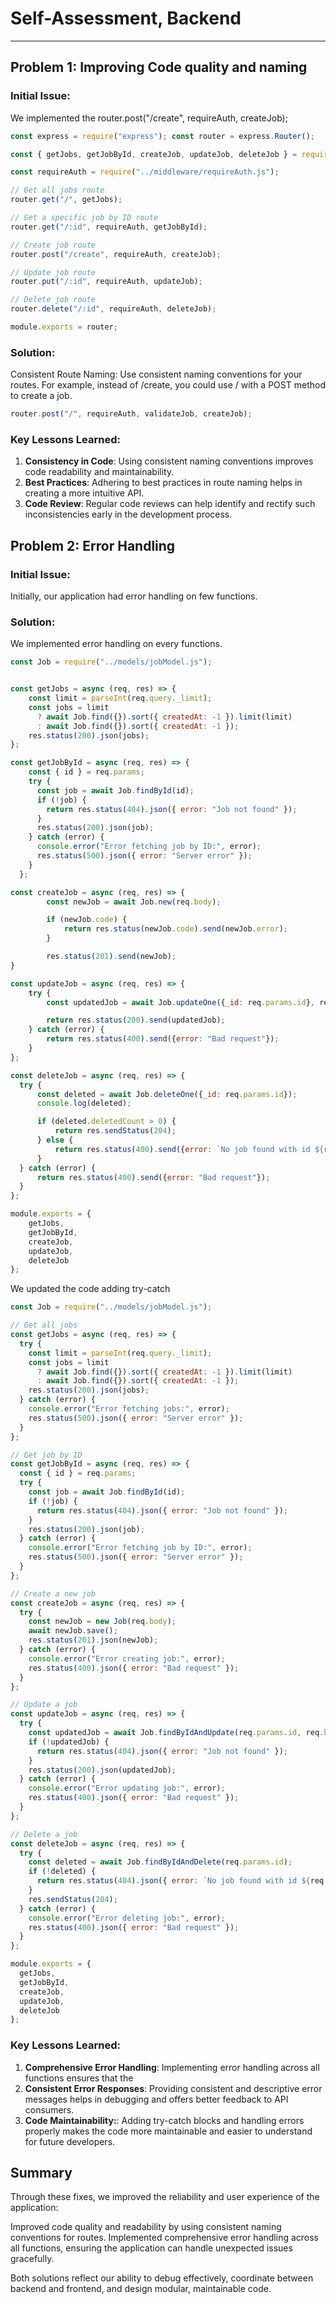 # **Self-Assessment, Backend**

---

## **Problem 1: Improving Code quality and naming**

### **Initial Issue:**  
We implemented the router.post("/create", requireAuth, createJob);

```javascript
const express = require("express"); const router = express.Router();

const { getJobs, getJobById, createJob, updateJob, deleteJob } = require("../controllers/jobControllers.js");

const requireAuth = require("../middleware/requireAuth.js");

// Get all jobs route 
router.get("/", getJobs);

// Get a specific job by ID route 
router.get("/:id", requireAuth, getJobById);

// Create job route 
router.post("/create", requireAuth, createJob);

// Update job route 
router.put("/:id", requireAuth, updateJob);

// Delete job route 
router.delete("/:id", requireAuth, deleteJob);

module.exports = router;
```

### **Solution:** 
Consistent Route Naming: Use consistent naming conventions for your routes. For example, instead of /create, you could use / with a POST method to create a job.

```javascript
router.post("/", requireAuth, validateJob, createJob);
```

### **Key Lessons Learned:** 
1. **Consistency in Code**: Using consistent naming conventions improves code readability and maintainability.
2. **Best Practices**: Adhering to best practices in route naming helps in creating a more intuitive API.
3. **Code Review**: Regular code reviews can help identify and rectify such inconsistencies early in the development process.


## **Problem 2: Error Handling**

### **Initial Issue:**  
Initially, our application had error handling on few functions.

### **Solution:** 
We implemented error handling on every functions.

```javascript
const Job = require("../models/jobModel.js");


const getJobs = async (req, res) => {
    const limit = parseInt(req.query._limit);
    const jobs = limit 
      ? await Job.find({}).sort({ createdAt: -1 }).limit(limit)
      : await Job.find({}).sort({ createdAt: -1 });
    res.status(200).json(jobs);
};

const getJobById = async (req, res) => {
    const { id } = req.params;
    try {
      const job = await Job.findById(id);
      if (!job) {
        return res.status(404).json({ error: "Job not found" });
      }
      res.status(200).json(job);
    } catch (error) {
      console.error("Error fetching job by ID:", error);
      res.status(500).json({ error: "Server error" });
    }
  };

const createJob = async (req, res) => {
        const newJob = await Job.new(req.body);

        if (newJob.code) {
            return res.status(newJob.code).send(newJob.error);
        }

        res.status(201).send(newJob);
}

const updateJob = async (req, res) => {
    try {
        const updatedJob = await Job.updateOne({_id: req.params.id}, req.body);

        return res.status(200).send(updatedJob);
    } catch (error) {
        return res.status(400).send({error: "Bad request"});
    }
};

const deleteJob = async (req, res) => {
  try {
      const deleted = await Job.deleteOne({_id: req.params.id});
      console.log(deleted);

      if (deleted.deletedCount > 0) {
          return res.sendStatus(204);
      } else {
          return res.status(400).send({error: `No job found with id ${req.params.id}`});
      }
  } catch (error) {
      return res.status(400).send({error: "Bad request"});
  }
};

module.exports = {
    getJobs,
    getJobById,
    createJob,
    updateJob,
    deleteJob
};
```

We updated the code adding try-catch

```javascript
const Job = require("../models/jobModel.js");

// Get all jobs
const getJobs = async (req, res) => {
  try {
    const limit = parseInt(req.query._limit);
    const jobs = limit 
      ? await Job.find({}).sort({ createdAt: -1 }).limit(limit)
      : await Job.find({}).sort({ createdAt: -1 });
    res.status(200).json(jobs);
  } catch (error) {
    console.error("Error fetching jobs:", error);
    res.status(500).json({ error: "Server error" });
  }
};

// Get job by ID
const getJobById = async (req, res) => {
  const { id } = req.params;
  try {
    const job = await Job.findById(id);
    if (!job) {
      return res.status(404).json({ error: "Job not found" });
    }
    res.status(200).json(job);
  } catch (error) {
    console.error("Error fetching job by ID:", error);
    res.status(500).json({ error: "Server error" });
  }
};

// Create a new job
const createJob = async (req, res) => {
  try {
    const newJob = new Job(req.body);
    await newJob.save();
    res.status(201).json(newJob);
  } catch (error) {
    console.error("Error creating job:", error);
    res.status(400).json({ error: "Bad request" });
  }
};

// Update a job
const updateJob = async (req, res) => {
  try {
    const updatedJob = await Job.findByIdAndUpdate(req.params.id, req.body, { new: true });
    if (!updatedJob) {
      return res.status(404).json({ error: "Job not found" });
    }
    res.status(200).json(updatedJob);
  } catch (error) {
    console.error("Error updating job:", error);
    res.status(400).json({ error: "Bad request" });
  }
};

// Delete a job
const deleteJob = async (req, res) => {
  try {
    const deleted = await Job.findByIdAndDelete(req.params.id);
    if (!deleted) {
      return res.status(404).json({ error: `No job found with id ${req.params.id}` });
    }
    res.sendStatus(204);
  } catch (error) {
    console.error("Error deleting job:", error);
    res.status(400).json({ error: "Bad request" });
  }
};

module.exports = {
  getJobs,
  getJobById,
  createJob,
  updateJob,
  deleteJob
};

```


### **Key Lessons Learned:** 
1. **Comprehensive Error Handling**: Implementing error handling across all functions ensures that the
2. **Consistent Error Responses**: Providing consistent and descriptive error messages helps in debugging and offers better feedback to API consumers.
3. **Code Maintainability:**: Adding try-catch blocks and handling errors properly makes the code more maintainable and easier to understand for future developers.

## **Summary**
Through these fixes, we improved the reliability and user experience of the application:

Improved code quality and readability by using consistent naming conventions for routes.
Implemented comprehensive error handling across all functions, ensuring the application can handle unexpected issues gracefully.

Both solutions reflect our ability to debug effectively, coordinate between backend and frontend, and design modular, maintainable code.
